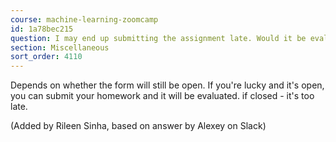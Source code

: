 ```yaml
---
course: machine-learning-zoomcamp
id: 1a78bec215
question: I may end up submitting the assignment late. Would it be evaluated?
section: Miscellaneous
sort_order: 4110
---
```


Depends on whether the form will still be open. If you're lucky and it's open, you can submit your homework and it will be evaluated. if closed - it's too late.

(Added by Rileen Sinha, based on answer by Alexey on Slack)

